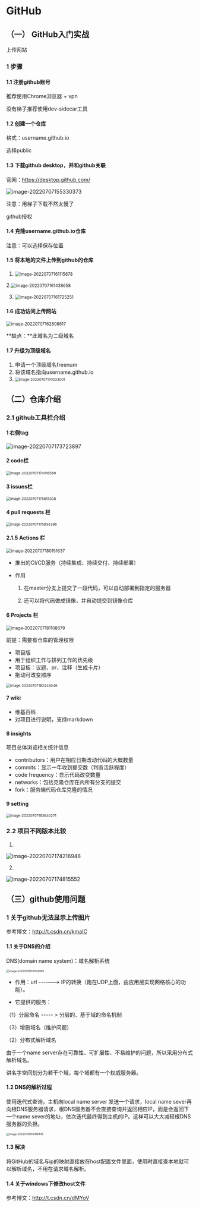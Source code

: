 # GitHub

## （一） GitHub入门实战

上传网站

### 1 步骤

#### 1.1 注册github账号

推荐使用Chrome浏览器  + vpn

没有梯子推荐使用dev-sidecar工具

#### 1.2 创建一个仓库

格式：username.github.io

选择public

#### 1.3 下载github desktop，并和github关联

官网：https://desktop.github.com/

![image-20220707155330373](imgs\image-20220707155330373.png)

注意：用梯子下载不然太慢了

github授权

#### 1.4 克隆username.github.io仓库

注意：可以选择保存位置

#### 1.5 将本地的文件上传到github的仓库

1. <img src="imgs\image-20220707161115678.png" alt="image-20220707161115678" style="zoom: 80%;" />





2.<img src="imgs\image-20220707161438658.png" alt="image-20220707161438658" style="zoom: 80%;" />





3. <img src="imgs\image-20220707161725251.png" alt="image-20220707161725251" style="zoom: 80%;" />





#### 1.6 成功访问上传网站

<img src="imgs\image-20220707162808617.png" alt="image-20220707162808617" style="zoom: 80%;" />

**缺点：**此域名为二级域名

#### 1.7 升级为顶级域名

1. 申请一个顶级域名freenum
2. 将该域名指向username.github.io
3. <img src="imgs\image-20220707170023001.png" alt="image-20220707170023001" style="zoom:67%;" />



## （二）仓库介绍

### 2.1 github工具栏介绍

#### 1 右侧tag

![image-20220707173723897](imgs\image-20220707173723897.png)

#### 2 code栏

<img src="imgs\image-20220707174016589.png" alt="image-20220707174016589" style="zoom:67%;" />







#### 3 issues栏

<img src="imgs\image-20220707175615308.png" alt="image-20220707175615308" style="zoom: 67%;" />



#### 4 pull requests 栏

<img src="imgs\image-20220707175934296.png" alt="image-20220707175934296" style="zoom: 67%;" />







#### 2.1.5 Actions 栏

<img src="imgs\image-20220707180151637.png" alt="image-20220707180151637" style="zoom:80%;" />

- 推出的CI/CD服务（持续集成、持续交付、持续部署）

- 作用

  1. 在master分支上提交了一段代码，可以自动部署到指定的服务器

  2. 还可以将代码做成镜像，并自动提交到镜像仓库



#### 6 Projects 栏

<img src="imgs\image-20220707181108679.png" alt="image-20220707181108679" style="zoom:80%;" />

前提：需要有仓库的管理权限

- 项目版
- 用于组织工作与排列工作的优先级
- 项目板：议题、pr、注释（生成卡片）
- 拖动可改变顺序

<img src="imgs\image-20220707182443046.png" alt="image-20220707182443046" style="zoom:67%;" />



#### 7 wiki

- 维基百科
- 对项目进行说明，支持markdown



#### 8 insights

项目总体浏览相关统计信息

- contributors：用户在相应日期改动代码的大概数量
- commits：显示一年收到提交数（判断活跃程度）
- code frequency：显示代码改变数量
- networks：包括克隆仓库在内所有分支的提交
- fork：服务端代码仓库克隆的情况



#### 9 setting

<img src="imgs\image-20220707183640271.png" alt="image-20220707183640271" style="zoom:67%;" />

### 2.2 项目不同版本比较

1. 

![image-20220707174216948](imgs\image-20220707174216948.png)

2. 

![image-20220707174815552](imgs\image-20220707174815552.png)



## （三）github使用问题

### 1 关于github无法显示上传图片

参考博文：http://t.csdn.cn/kmaIC

#### 1.1 关于DNS的介绍

DNS(domain name system)：域名解析系统

<img src="imgs/image-20220716103504998.png" alt="image-20220716103504998" style="zoom:50%;" />

- 作用：url    ------>   IP的转换（跑在UDP上面，由应用层实现网络核心的功能）。

- 它提供的服务：

（1）分层命名  ----- >   分层的、基于域的命名机制

（3）增删域名（维护问题）

（2）分布式解析域名

由于一个name server存在可靠性、可扩展性、不易维护的问题，所以采用分布式解析域名。

讲名字空间划分为若干个域，每个域都有一个权威服务器。

#### 1.2 DNS的解析过程

使用迭代式查询，主机向local name server 发送一个请求，local name sever再向根DNS服务器请求，根DNS服务器不会直接查询并返回相应IP，而是会返回下一个name sever的地址，依次迭代最终得到主机的IP。这样可以大大减轻根DNS服务器的负担。

<img src="imgs/image-20220716103419445.png" alt="image-20220716103419445" style="zoom: 50%;" />

#### 1.3 解决

将GitHub的域名与ip的映射直接放在host配置文件里面，使用时直接查本地就可以解析域名，不用在请求域名解析。

#### 1.4 关于windows下修改host文件

参考博文：http://t.csdn.cn/dMYoV



